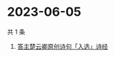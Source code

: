 # 2023-06-05

共 1 条

<!-- BEGIN ZHIHUSEARCH -->
<!-- 最后更新时间 Mon Jun 05 2023 08:39:59 GMT+0800 (China Standard Time) -->
1. [答主楚云卿原创诗句「入选」诗经](https://www.zhihu.com/search?q=答主楚云卿原创诗句「入选」诗经)
<!-- END ZHIHUSEARCH -->
